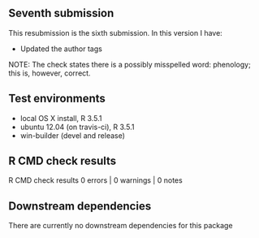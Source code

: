## Seventh submission
This resubmission is the sixth submission. In this version I have:

* Updated the author tags

NOTE: The check states there is a possibly misspelled word: phenology; this is, 
however, correct.

## Test environments
* local OS X install, R 3.5.1
* ubuntu 12.04 (on travis-ci), R 3.5.1
* win-builder (devel and release)

## R CMD check results
R CMD check results
0 errors | 0 warnings | 0 notes

## Downstream dependencies
There are currently no downstream dependencies for this package
